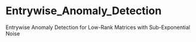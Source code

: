 # Entrywise_Anomaly_Detection
Entrywise Anomaly Detection for Low-Rank Matrices with Sub-Exponential Noise
